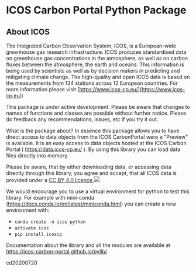 # ICOS Carbon Portal Python Package

## About ICOS

The Integrated Carbon Observation System, ICOS, is a European-wide greenhouse gas research infrastructure. ICOS produces standardised data on greenhouse gas concentrations in the atmosphere, as well as on carbon fluxes between the atmosphere, the earth and oceans. This information is being used by scientists as well as by decision makers in predicting and mitigating climate change. The high-quality and open ICOS data is based on the measurements from 134 stations across 12 European countries. For more information please visit [https://www.icos-cp.eu/](https://www.icos-cp.eu/)


This package is under active development. Please be aware that changes to names of functions and classes are possible without further notice. Please do feedback any recommendations, issues, etc if you try it out.


What is the package about?
In essence this package allows you to have direct access to data objects from the ICOS CarbonPortal were a "Preview" is available. It is an easy access to data objects hosted at the ICOS Carbon Portal ( https://data.icos-cp.eu/ ). By using this library you can load data files directly into memory.

Please be aware, that by either downloading data, or accessing data directly through this library, you agree and accept, that all ICOS data is provided under a <a href="https://creativecommons.org/licenses/by/4.0/" target="_blank">CC BY 4.0 licence <img src="https://www.icos-cp.eu/sites/default/files/inline-images/creativecommons.png"></a>

We would encourage you to use a virtual environment for python to test this library.
For example with mini-conda (https://docs.conda.io/en/latest/miniconda.html) you can create a new environment with:

- `conda create -n icos python`
- `activate icos`
- `pip install icoscp`


Documentation about the library and all the modules are available at https://icos-carbon-portal.github.io/pylib/










cd20200720
